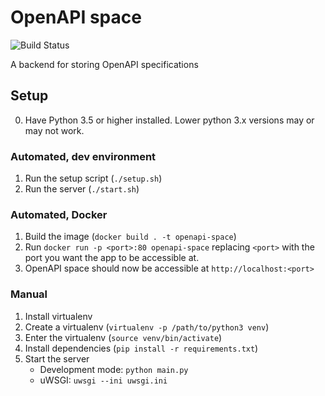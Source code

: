 # OpenAPI space
![Build Status](https://travis-ci.org/apinf/openapi-space.svg?branch=master)

A backend for storing OpenAPI specifications
## Setup
0. Have Python 3.5 or higher installed. Lower python 3.x versions may or may not work.

### Automated, dev environment
1. Run the setup script (`./setup.sh`)
2. Run the server (`./start.sh`)

### Automated, Docker
1. Build the image (`docker build . -t openapi-space`)
2. Run  `docker run -p <port>:80 openapi-space` replacing `<port>` with the port you want the app to be accessible at.
3. OpenAPI space should now be accessible at `http://localhost:<port>`

### Manual
1. Install virtualenv
2. Create a virtualenv (`virtualenv -p /path/to/python3 venv`)
3. Enter the virtualenv (`source venv/bin/activate`)
4. Install dependencies (`pip install -r requirements.txt`)
5. Start the server
   * Development mode: `python main.py`
   * uWSGI: `uwsgi --ini uwsgi.ini`
